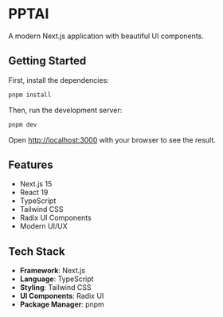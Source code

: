 # PPTAI

A modern Next.js application with beautiful UI components.

## Getting Started

First, install the dependencies:

```bash
pnpm install
```

Then, run the development server:

```bash
pnpm dev
```

Open [http://localhost:3000](http://localhost:3000) with your browser to see the result.

## Features

- Next.js 15
- React 19
- TypeScript
- Tailwind CSS
- Radix UI Components
- Modern UI/UX

## Tech Stack

- **Framework**: Next.js
- **Language**: TypeScript
- **Styling**: Tailwind CSS
- **UI Components**: Radix UI
- **Package Manager**: pnpm 
